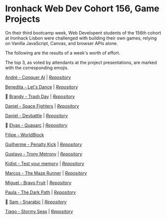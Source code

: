 # Ironhack Web Dev Cohort 156, Game Projects

On their third bootcamp week, Web Developent students of the 156th cohort at Ironhack Lisbon were challenged with building their own games, relying on Vanilla JavaScript, Canvas, and browser APIs alone.

The following are the results of a week's worth of effort.

The top 3, as voted by attendants at the project presentations, are marked with the corresponding emojis.

[André - Conquer AI](https://conquer-ai.netlify.com/) | *[Repository](https://github.com/andreH2M/ironhack-game-project)*

[Benedita - Let's Dance](https://benedita-teles-game.netlify.com) | *[Repository](https://github.com/beneditaalmeida/ironhack-game-project)*

🥉 [Brandy - Trash Day](https://brandy-game-project.netlify.com) | *[Repository](https://github.com/bdmcarthur/ironhack-game-project)*

[Daniel - Space Fighters](https://space-fighters-pro.netlify.com) | *[Repository](https://github.com/damvalero/ironhack-game-project)*

[Daniel - Devbattle](https://devbattle.netlify.com) | *[Repository](https://github.com/DanielJorgeTeloFilipeDosSantos/DevBattle)*

🥈 [Elyas - Quasarc](https://quasarc.netlify.com) | *[Repository](https://github.com/elyasp/ironhack-game-project)*

[Filipe - WorldBlock](http://filipe-worldblock.netlify.com)

[Guilherme - Penalty Kick](https://penaltykick-guilhermesaopedro.netlify.com) | *[Repository](https://github.com/guilhermespedro/ironhack-game-project)*

[Gustavo - Trony Metrony](http://trony-metrony.netlify.com) | *[Repository](https://github.com/gusmagnago/ironhack-game-project)*

[Kidist - Test your memory](https://testyourmemory.netlify.com) | *[Repository](https://github.com/kidistca/ironhack-game-project)*

[Marcos - The Maze Runner](https://the-maze-runner.netlify.com) | *[Repository](https://github.com/MakoGS/ironhack-game-project)*

[Miguel - Bravo Fruit](https://bravofruit.netlify.com) | *[Repository](https://github.com/mangelott/ironhack-game-project)*

[Paula - The Dark Path](https://the-dark-path.netlify.com) | *[Repository](https://github.com/PaulaMarcella/ironhack-game-project)*

🥇 [Sam - Snarabic](https://sam-ettinger-snarabic.netlify.com) | *[Repository](https://github.com/settinger/project-1-snarabic)*

[Tiago - Stormy Seas](https://stormy-seas.netlify.com) | *[Repository](https://github.com/TigerSilver/Ironhack-Game-Project)*
